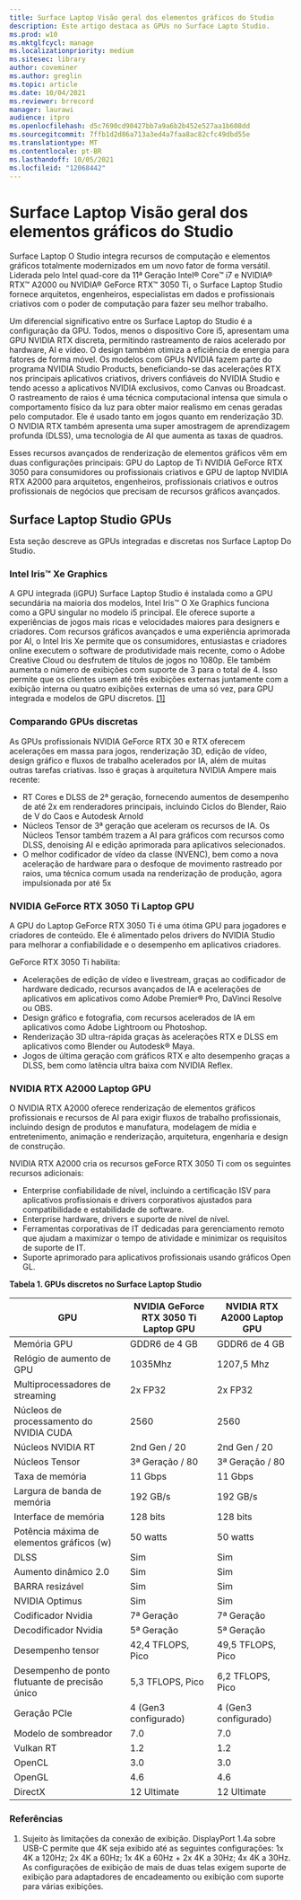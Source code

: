 ```yaml
---
title: Surface Laptop Visão geral dos elementos gráficos do Studio
description: Este artigo destaca as GPUs no Surface Lapto Studio.
ms.prod: w10
ms.mktglfcycl: manage
ms.localizationpriority: medium
ms.sitesec: library
author: coveminer
ms.author: greglin
ms.topic: article
ms.date: 10/04/2021
ms.reviewer: brrecord
manager: laurawi
audience: itpro
ms.openlocfilehash: d5c7690cd90427bb7a9a6b2b452e527aa1b608dd
ms.sourcegitcommit: 7ffb1d2d86a713a3ed4a7faa8ac82cfc49dbd55e
ms.translationtype: MT
ms.contentlocale: pt-BR
ms.lasthandoff: 10/05/2021
ms.locfileid: "12068442"
---
```

# <a name="surface-laptop-studio-graphics-overview"></a>Surface Laptop Visão geral dos elementos gráficos do Studio

Surface Laptop O Studio integra recursos de computação e elementos gráficos totalmente modernizados em um novo fator de forma versátil. Liderada pelo Intel quad-core da 11ª Geração Intel® Core™ i7 e NVIDIA® RTX™ A2000 ou NVIDIA® GeForce RTX™ 3050 Ti, o Surface Laptop Studio fornece arquitetos, engenheiros, especialistas em dados e profissionais criativos com o poder de computação para fazer seu melhor trabalho.
 
Um diferencial significativo entre os Surface Laptop do Studio é a configuração da GPU. Todos, menos o dispositivo Core i5, apresentam uma GPU NVIDIA RTX discreta, permitindo rastreamento de raios acelerado por hardware, AI e vídeo. O design também otimiza a eficiência de energia para fatores de forma móvel. Os modelos com GPUs NVIDIA fazem parte do programa NVIDIA Studio Products, beneficiando-se das acelerações RTX nos principais aplicativos criativos, drivers confiáveis do NVIDIA Studio e tendo acesso a aplicativos NVIDIA exclusivos, como Canvas ou Broadcast. O rastreamento de raios é uma técnica computacional intensa que simula o comportamento físico da luz para obter maior realismo em cenas geradas pelo computador. Ele é usado tanto em jogos quanto em renderização 3D. O NVIDIA RTX também apresenta uma super amostragem de aprendizagem profunda (DLSS), uma tecnologia de AI que aumenta as taxas de quadros.
 
Esses recursos avançados de renderização de elementos gráficos vêm em duas configurações principais: GPU do Laptop de Ti NVIDIA GeForce RTX 3050 para consumidores ou profissionais criativos e GPU de laptop NVIDIA RTX A2000 para arquitetos, engenheiros, profissionais criativos e outros profissionais de negócios que precisam de recursos gráficos avançados.
 
## <a name="surface-laptop-studio-gpus"></a>Surface Laptop Studio GPUs

Esta seção descreve as GPUs integradas e discretas nos Surface Laptop Do Studio.

### <a name="intel-iris-xe-graphics"></a>Intel Iris™ Xe Graphics

A GPU integrada (iGPU) Surface Laptop Studio é instalada como a GPU secundária na maioria dos modelos, Intel Iris™ O Xe Graphics funciona como a GPU singular no modelo i5 principal. Ele oferece suporte a experiências de jogos mais ricas e velocidades maiores para designers e criadores. Com recursos gráficos avançados e uma experiência aprimorada por AI, o Intel Iris Xe permite que os consumidores, entusiastas e criadores online executem o software de produtividade mais recente, como o Adobe Creative Cloud ou desfrutem de títulos de jogos no 1080p. Ele também aumenta o número de exibições com suporte de 3 para o total de 4. Isso permite que os clientes usem até três exibições externas juntamente com a exibição interna ou quatro exibições externas de uma só vez, para GPU integrada e modelos de GPU discretos. [[1]](#references)

### <a name="comparing-discrete-gpus"></a>Comparando GPUs discretas

As GPUs profissionais NVIDIA GeForce RTX 30 e RTX oferecem acelerações em massa para jogos, renderização 3D, edição de vídeo, design gráfico e fluxos de trabalho acelerados por IA, além de muitas outras tarefas criativas. Isso é graças à arquitetura NVIDIA Ampere mais recente:

- RT Cores e DLSS de 2ª geração, fornecendo aumentos de desempenho de até 2x em renderadores principais, incluindo Ciclos do Blender, Raio de V do Caos e Autodesk Arnold
- Núcleos Tensor de 3ª geração que aceleram os recursos de IA. Os Núcleos Tensor também trazem a AI para gráficos com recursos como DLSS, denoising AI e edição aprimorada para aplicativos selecionados.
- O melhor codificador de vídeo da classe (NVENC), bem como a nova aceleração de hardware para o desfoque de movimento rastreado por raios, uma técnica comum usada na renderização de produção, agora impulsionada por até 5x

### <a name="nvidia-geforce-rtx-3050-ti-laptop-gpu"></a>NVIDIA GeForce RTX 3050 Ti Laptop GPU

A GPU do Laptop GeForce RTX 3050 Ti é uma ótima GPU para jogadores e criadores de conteúdo. Ele é alimentado pelos drivers do NVIDIA Studio para melhorar a confiabilidade e o desempenho em aplicativos criadores.
 
GeForce RTX 3050 Ti habilita:

- Acelerações de edição de vídeo e livestream, graças ao codificador de hardware dedicado, recursos avançados de IA e acelerações de aplicativos em aplicativos como Adobe Premier® Pro, DaVinci Resolve ou OBS.
- Design gráfico e fotografia, com recursos acelerados de IA em aplicativos como Adobe Lightroom ou Photoshop.
- Renderização 3D ultra-rápida graças às acelerações RTX e DLSS em aplicativos como Blender ou Autodesk® Maya. 
- Jogos de última geração com gráficos RTX e alto desempenho graças a DLSS, bem como latência ultra baixa com NVIDIA Reflex.

### <a name="nvidia-rtx-a2000-laptop-gpu"></a>NVIDIA RTX A2000 Laptop GPU

O NVIDIA RTX A2000 oferece renderização de elementos gráficos profissionais e recursos de AI para exigir fluxos de trabalho profissionais, incluindo design de produtos e manufatura, modelagem de mídia e entretenimento, animação e renderização, arquitetura, engenharia e design de construção.
 
NVIDIA RTX A2000 cria os recursos geForce RTX 3050 Ti com os seguintes recursos adicionais:

- Enterprise confiabilidade de nível, incluindo a certificação ISV para aplicativos profissionais e drivers corporativos ajustados para compatibilidade e estabilidade de software.
- Enterprise hardware, drivers e suporte de nível de nível.
- Ferramentas corporativas de IT dedicadas para gerenciamento remoto que ajudam a maximizar o tempo de atividade e minimizar os requisitos de suporte de IT.
- Suporte aprimorado para aplicativos profissionais usando gráficos Open GL.
 
**Tabela 1. GPUs discretos no Surface Laptop Studio**

| GPU                                         | NVIDIA GeForce RTX 3050 Ti Laptop GPU | NVIDIA RTX A2000 Laptop GPU |
| ------------------------------------------- | ------------------------------------- | --------------------------- |
| Memória GPU                                  | GDDR6 de 4 GB                             | GDDR6 de 4 GB                   |
| Relógio de aumento de GPU                             | 1035Mhz                               | 1207,5 Mhz                   |
| Multiprocessadores de streaming                   | 2x FP32                               | 2x FP32                     |
| Núcleos de processamento do NVIDIA CUDA                | 2560                                  | 2560                        |
| Núcleos NVIDIA RT                             | 2nd Gen / 20                          | 2nd Gen / 20                |
| Núcleos Tensor                                | 3ª Geração / 80                          | 3ª Geração / 80                |
| Taxa de memória                                 | 11 Gbps                               | 11 Gbps                     |
| Largura de banda de memória                            | 192 GB/s                              | 192 GB/s                    |
| Interface de memória                            | 128 bits                               | 128 bits                    |
| Potência máxima de elementos gráficos (w)                  | 50 watts                              | 50 watts                    |
| DLSS                                        | Sim                                   | Sim                         |
| Aumento dinâmico 2.0                           | Sim                                   | Sim                         |
| BARRA resizável                               | Sim                                   | Sim                         |
| NVIDIA Optimus                              | Sim                                   | Sim                         |
| Codificador Nvidia                              | 7ª Geração                               | 7ª Geração                     |
| Decodificador Nvidia                              | 5ª Geração                               | 5ª Geração                     |
| Desempenho tensor                          | 42,4 TFLOPS, Pico                     | 49,5 TFLOPS, Pico           |
| Desempenho de ponto flutuante de precisão único | 5,3 TFLOPS, Pico                      | 6,2 TFLOPS, Pico            |
| Geração PCIe                             | 4 (Gen3 configurado)                   | 4 (Gen3 configurado)         |
| Modelo de sombreador                                | 7.0                                   | 7.0                         |
| Vulkan RT                                   | 1.2                                   | 1.2                         |
| OpenCL                                      | 3.0                                   | 3.0                         |
| OpenGL                                      | 4.6                                   | 4.6                         |
| DirectX                                     | 12 Ultimate                           | 12 Ultimate                 |

 
### <a name="references"></a>Referências

1. Sujeito às limitações da conexão de exibição. DisplayPort 1.4a sobre USB-C permite que 4K seja exibido até as seguintes configurações: 1x 4K a 120Hz; 2x 4K a 60Hz; 1x 4K a 60Hz + 2x 4K a 30Hz; 4x 4K a 30Hz. As configurações de exibição de mais de duas telas exigem suporte de exibição para adaptadores de encadeamento ou exibição com suporte para várias exibições.

